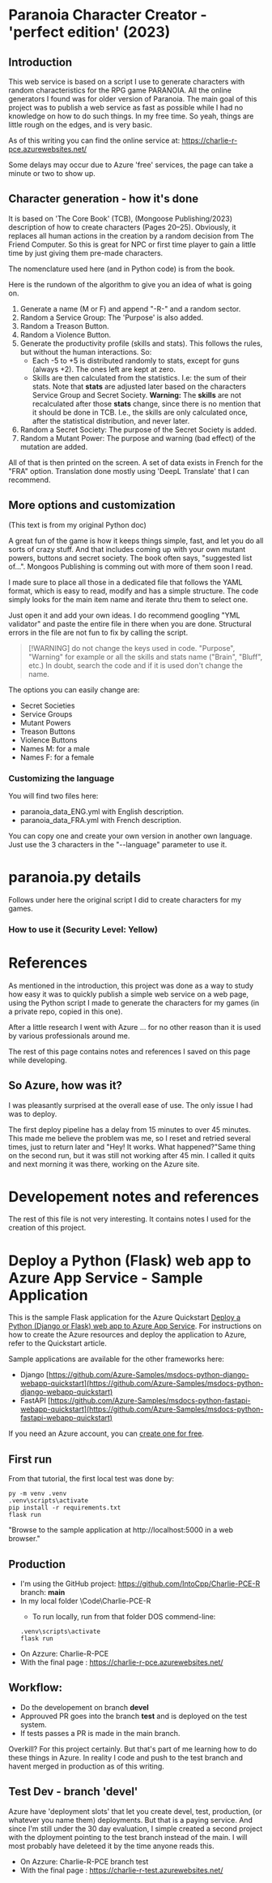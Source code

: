 # Paranoia Character Creator - 'perfect edition' (2023)

## Introduction

This web service is based on a script I use to generate characters with random characteristics for the RPG game PARANOIA. All the online generators I found was for older version of Paranoia. The main goal of this project was to publish a web service as fast as possible while I had no knowledge on how to do such things. In my free time. So yeah, things are little rough on the edges, and is very basic.

As of this writing you can find the online service at: https://charlie-r-pce.azurewebsites.net/

Some delays may occur due to Azure 'free' services, the page can take a minute or two to show up.

## Character generation - how it's done

It is based on 'The Core Book' (TCB), (Mongoose Publishing/2023) description of how to create characters (Pages 20–25). Obviously, it replaces all human actions in the creation by a random decision from The Friend Computer. So this is great for NPC or first time player to gain a little time by just giving them pre-made characters.

The nomenclature used here (and in Python code) is from the book.

Here is the rundown of the algorithm to give you an idea of what is going on.

1. Generate a name (M or F) and append "-R-" and a random sector.
2. Random a Service Group: The 'Purpose' is also added.
3. Random a Treason Button.
4. Random a Violence Button.
5. Generate the productivity profile (skills and stats). This follows the rules, but without the human interactions. So:
   - Each -5 to +5 is distributed randomly to stats, except for guns (always +2). The ones left are kept at zero.
   - Skills are then calculated from the statistics. I.e: the sum of their stats. Note that **stats** are adjusted later based on the characters Service Group and Secret Society. **Warning:** The **skills** are not recalculated after those **stats** change, since there is no mention that it should be done in TCB. I.e., the skills are only calculated once, after the statistical distribution, and never later.
6. Random a Secret Society: The purpose of the Secret Society is added.
7. Random a Mutant Power: The purpose and warning (bad effect) of the mutation are added.

All of that is then printed on the screen. A set of data exists in French for the "FRA" option. Translation done mostly using 'DeepL Translate' that I can recommend.

## More options and customization
(This text is from my original Python doc)

A great fun of the game is how it keeps things simple, fast, and let you do all sorts of crazy stuff. And that includes coming up with your own mutant powers, buttons and secret society. The book often says,  "suggested list of...". Mongoos Publishing is comming out with more of them soon I read.

I made sure to place all those in a dedicated file that follows the YAML format, which is easy to read, modify and has a simple structure. The code simply looks for the main item name and iterate thru them to select one.

Just open it and add your own ideas. I do recommend googling "YML validator" and paste the entire file in there when you are done. Structural errors in the file are not fun to fix by calling the script.

> [!WARNING] do not change the keys used in code. "Purpose", "Warning" for example or all the skills and stats name ("Brain", "Bluff", etc.) In doubt, search the code and if it is used don't change the name.

The options you can easily change are:
- Secret Societies
- Service Groups
- Mutant Powers
- Treason Buttons
- Violence Buttons
- Names M: for a male
- Names F: for a female

### Customizing the language

You will find two files here:
- paranoia_data_ENG.yml with English description.
- paranoia_data_FRA.yml with French description.

You can copy one and create your own version in another own language. Just use the 3 characters in the "--language" parameter to use it.


# paranoia.py details

Follows under here the original script I did to create characters for my games. 
### How to use it (Security Level: Yellow)


# References
As mentioned in the introduction, this project was done as a way to study how easy it was to quickly publish a simple web service on a web page, using the Python script I made to generate the characters for my games (in a private repo, copied in this one).

After a little research I went with Azure ... for no other reason than it is used by various professionals around me. 

The rest of this page contains notes and references I saved on this page while developing.

## So Azure, how was it?
I was pleasantly surprised at the overall ease of use. The only issue I had was to deploy. 

The first deploy pipeline has a delay from 15 minutes to over 45 minutes. This made me believe the problem was me, so I reset and retried several times, just to return later and "Hey! It works. What happened?"Same thing on the second run, but it was still not working after 45 min. I called it quits and next morning it was there, working on the Azure site.

# Developement notes and references
The rest of this file is not very interesting. It contains notes I used for the creation of this project.

# Deploy a Python (Flask) web app to Azure App Service - Sample Application

This is the sample Flask application for the Azure Quickstart [Deploy a Python (Django or Flask) web app to Azure App Service](https://docs.microsoft.com/en-us/azure/app-service/quickstart-python). For instructions on how to create the Azure resources and deploy the application to Azure, refer to the Quickstart article.

Sample applications are available for the other frameworks here:

* Django [https://github.com/Azure-Samples/msdocs-python-django-webapp-quickstart](https://github.com/Azure-Samples/msdocs-python-django-webapp-quickstart)
* FastAPI [https://github.com/Azure-Samples/msdocs-python-fastapi-webapp-quickstart](https://github.com/Azure-Samples/msdocs-python-fastapi-webapp-quickstart)

If you need an Azure account, you can [create one for free](https://azure.microsoft.com/en-us/free/).

## First run
From that tutorial, the first local test was done by: 

``` Commad Line
py -m venv .venv
.venv\scripts\activate
pip install -r requirements.txt
flask run
```
"Browse to the sample application at http://localhost:5000 in a web browser."

## Production
* I'm using the GitHub project: https://github.com/IntoCpp/Charlie-PCE-R branch: **main**
* In my local folder <code-root>\Code\Charlie-PCE-R
    * To run locally, run from that folder DOS commend-line:
    ``` 
    .venv\scripts\activate
    flask run
    ```
* On Azzure: Charlie-R-PCE 
* With the final page : https://charlie-r-pce.azurewebsites.net/ 

## Workflow: 
* Do the developement on branch **devel**
* Approuved PR goes into the branch **test** and is deployed on the test system.
* If tests passes a PR is made in the main branch. 

Overkill? For this project certainly. But that's part of me learning how to do these things in Azure. 
In reality I code and push to the test branch and havent merged in production as of this writing.

## Test Dev - branch 'devel'
Azure have 'deployment slots' that let you create devel, test, production, (or whatever you name them) deployments. 
But that is a paying service. 
And since I'm still under the 30 day evaluation, I simple created a second project with the dployment pointing to the test branch instead of the main. I will most probably have deleteed it by the time anyone reads this.
* On Azzure: Charlie-R-PCE branch test
* With the final page : https://charlie-r-test.azurewebsites.net/  


